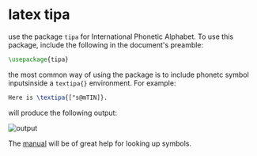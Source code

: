 # latex tipa

use the package `tipa` for International Phonetic Alphabet. To use this package, include the following in the document's preamble:

~~~latex
\usepackage{tipa}
~~~

the most common way of using the package is to include phonetc symbol inputsinside a `textipa{}` environment. For example:

~~~latex
Here is \textipa{["s@mTIN]}.
~~~

will produce the following output:  

![output](https://myweb.uiowa.edu/rsmorris/latex/img/tipaoutput.png)

The [manual](https://myweb.uiowa.edu/rsmorris/latex/ipa.html) will be of great help for looking up symbols.